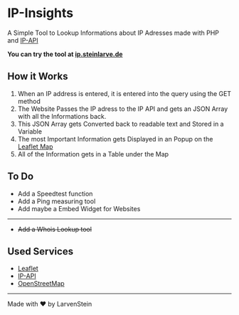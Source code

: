 # IP-Insights
A Simple Tool to Lookup Informations about IP Adresses made with PHP and [IP-API](https://ip-api.com/ "IP-API")

**You can try the tool at [ip.steinlarve.de](https://ip.steinlarve.de/ "ip.steinlarve.de")**

## How it Works
1. When an IP address is entered, it is entered into the query using the GET method
2. The Website Passes the IP adress to the IP API and gets an JSON Array with all the Informations back. 
3. This JSON Array gets Converted back to readable text and Stored in a Variable
4. The most Important Information gets Displayed in an Popup on the [Leaflet Map](https://leafletjs.com/ "Leaflet Map")
5. All of the Information gets in a Table under the Map

## To Do
- Add a Speedtest function
- Add a Ping measuring tool 
- Add maybe a Embed Widget for Websites

---

- ~~Add a Whois Lookup tool~~

## Used Services
- [Leaflet](https://leafletjs.com/ "Leaflet")
- [IP-API](https://ip-api.com/ "IP-API")
- [OpenStreetMap](https://www.openstreetmap.org/ "OpenStreetMap")

------------


Made with &hearts; by LarvenStein
